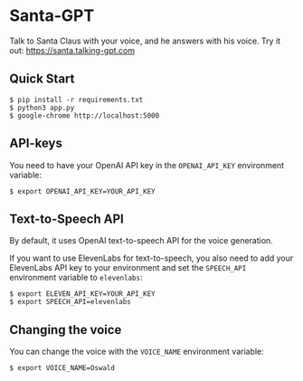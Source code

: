 # Santa-GPT

Talk to Santa Claus with your voice, and he answers with his voice. Try it out: https://santa.talking-gpt.com

## Quick Start

```console
$ pip install -r requirements.txt
$ python3 app.py
$ google-chrome http://localhost:5000
```

## API-keys

You need to have your OpenAI API key in the `OPENAI_API_KEY` environment variable:

```console
$ export OPENAI_API_KEY=YOUR_API_KEY
```

## Text-to-Speech API

By default, it uses OpenAI text-to-speech API for the voice generation.

If you want to use ElevenLabs for text-to-speech, you also need to add your ElevenLabs API key to your environment and set the `SPEECH_API` environment variable to `elevenlabs`:

```console
$ export ELEVEN_API_KEY=YOUR_API_KEY
$ export SPEECH_API=elevenlabs
```

## Changing the voice

You can change the voice with the `VOICE_NAME` environment variable:

```console
$ export VOICE_NAME=Oswald
```
